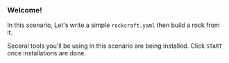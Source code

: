 
<br>

### Welcome!

In this scenario, Let's write a simple `rockcraft.yaml` then build a rock from it.

Seceral tools you'll be using in this scenario are being installed. Click `START` once installations are done.